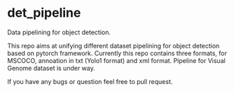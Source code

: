 # det_pipeline
Data pipelining for object detection. 

This repo aims at unifying different dataset pipelining for object detection
based on pytorch framework. Currently this repo contains three formats, for MSCOCO, 
annoation in txt (Yolo1 format) and xml format. Pipeline for Visual Genome dataset is under way. 


If you have any bugs or question feel free to pull request. 
